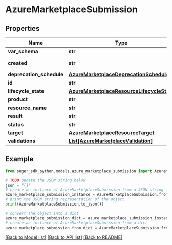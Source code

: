 # AzureMarketplaceSubmission


## Properties

Name | Type | Description | Notes
------------ | ------------- | ------------- | -------------
**var_schema** | **str** |  | [optional] 
**created** | **str** | Date-time string | [optional] 
**deprecation_schedule** | [**AzureMarketplaceDeprecationSchedule**](AzureMarketplaceDeprecationSchedule.md) |  | [optional] 
**id** | **str** |  | [optional] 
**lifecycle_state** | [**AzureMarketplaceResourceLifecycleState**](AzureMarketplaceResourceLifecycleState.md) |  | [optional] 
**product** | **str** |  | [optional] 
**resource_name** | **str** |  | [optional] 
**result** | **str** |  | [optional] 
**status** | **str** |  | [optional] 
**target** | [**AzureMarketplaceResourceTarget**](AzureMarketplaceResourceTarget.md) |  | [optional] 
**validations** | [**List[AzureMarketplaceValidation]**](AzureMarketplaceValidation.md) |  | [optional] 

## Example

```python
from suger_sdk_python.models.azure_marketplace_submission import AzureMarketplaceSubmission

# TODO update the JSON string below
json = "{}"
# create an instance of AzureMarketplaceSubmission from a JSON string
azure_marketplace_submission_instance = AzureMarketplaceSubmission.from_json(json)
# print the JSON string representation of the object
print(AzureMarketplaceSubmission.to_json())

# convert the object into a dict
azure_marketplace_submission_dict = azure_marketplace_submission_instance.to_dict()
# create an instance of AzureMarketplaceSubmission from a dict
azure_marketplace_submission_from_dict = AzureMarketplaceSubmission.from_dict(azure_marketplace_submission_dict)
```
[[Back to Model list]](../README.md#documentation-for-models) [[Back to API list]](../README.md#documentation-for-api-endpoints) [[Back to README]](../README.md)


